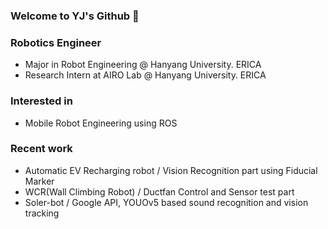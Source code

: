 ### Welcome to YJ's Github 👋

### Robotics Engineer
- Major in Robot Engineering @ Hanyang University. ERICA
- Research Intern at AIRO Lab @ Hanyang University. ERICA

### Interested in
- Mobile Robot Engineering using ROS

### Recent work
- Automatic EV Recharging robot / Vision Recognition part using Fiducial Marker
- WCR(Wall Climbing Robot) / Ductfan Control and Sensor test part
- Soler-bot / Google API, YOUOv5 based sound recognition and vision tracking

<!--
**leeyj-hy/leeyj-hy** is a ✨ _special_ ✨ repository because its `README.md` (this file) appears on your GitHub profile.

Here are some ideas to get you started:

- 🔭 I’m currently working on ...
- 🌱 I’m currently learning ...
- 👯 I’m looking to collaborate on ...
- 🤔 I’m looking for help with ...
- 💬 Ask me about ...
- 📫 How to reach me: ...
- 😄 Pronouns: ...
- ⚡ Fun fact: ...
-->


